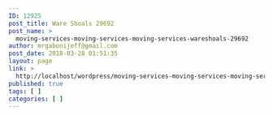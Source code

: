 ```yaml
---
ID: 12925
post_title: Ware Shoals 29692
post_name: >
  moving-services-moving-services-moving-services-wareshoals-29692
author: mrgabonijeff@gmail.com
post_date: 2018-03-28 01:51:35
layout: page
link: >
  http://localhost/wordpress/moving-services-moving-services-moving-services-wareshoals-29692/
published: true
tags: [ ]
categories: [ ]
---
```

